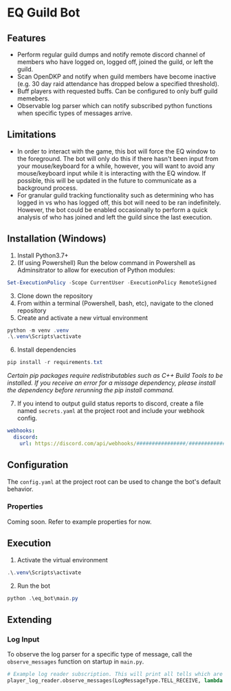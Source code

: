 # EQ Guild Bot

## Features
- Perform regular guild dumps and notify remote discord channel of members who have logged on, logged off, joined the guild, or left the guild.
- Scan OpenDKP and notify when guild members have become inactive (e.g. 30 day raid attendance has dropped below a specified threshold).
- Buff players with requested buffs. Can be configured to only buff guild memebers.
- Observable log parser which can notify subscribed python functions when specific types of messages arrive.

## Limitations
- In order to interact with the game, this bot will force the EQ window to the foreground. The bot will only do this if there hasn't been input from your mouse/keyboard for a while, however, you will want to avoid any mouse/keyboard input while it is interacting with the EQ window. If possible, this will be updated in the future to communicate as a background process.
- For granular guild tracking functionality such as determining who has logged in vs who has logged off, this bot will need to be ran indefinitely. However, the bot could be enabled occasionally to perform a quick analysis of who has joined and left the guild since the last execution.

## Installation (Windows)

1. Install Python3.7+
2. (If using Powershell) Run the below command in Powershell as Adminsitrator to allow for execution of Python modules:
```powershell
Set-ExecutionPolicy -Scope CurrentUser -ExecutionPolicy RemoteSigned
```
3. Clone down the repository
4. From within a terminal (Powershell, bash, etc), navigate to the cloned repository
5. Create and activate a new virtual environment
```powershell
python -m venv .venv
.\.venv\Scripts\activate
```
6. Install dependencies
```powershell
pip install -r requirements.txt
```
_Certain pip packages require redistributables such as C++ Build Tools to be installed. If you receive an error for a missage dependency, please install the dependency before rerunning the pip install command._

7. If you intend to output guild status reports to discord, create a file named `secrets.yaml` at the project root and include your webhook config.
```yaml
webhooks:
  discord:
    url: https://discord.com/api/webhooks/################/#######################################
```

## Configuration
The `config.yaml` at the project root can be used to change the bot's default behavior.

### Properties
Coming soon. Refer to example properties for now.

## Execution

1. Activate the virtual environment
```powershell
.\.venv\Scripts\activate
```

2. Run the bot
```powershell
python .\eq_bot\main.py
```
## Extending

### Log Input

To observe the log parser for a specific type of message, call the `observe_messages` function on startup in `main.py`.
```python
# Example log reader subscription. This will print all tells which are received.
player_log_reader.observe_messages(LogMessageType.TELL_RECEIVE, lambda message: message.print())
```
